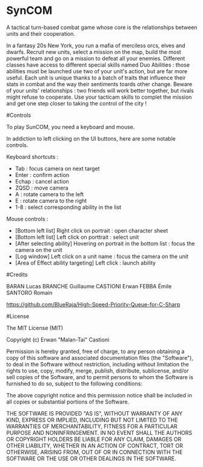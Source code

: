 # SynCOM

A tactical turn-based combat game whose core is the relationships between units and their cooperation.

In a fantasy 20s New York, you run a mafia of merciless orcs, elves and dwarfs.
Recruit new units, select a mission on the map, build the most powerful team and go on a mission to defeat all your enemies.
Different classes have access to different special skills named Duo Abilities : those abilities must be launched use two of your unit's action, but are far more useful.
Each unit is unique thanks to a batch of traits that influence their stats in combat and the way their sentiments toards other change.
Beware of your units' relationships : two friends will work better together, but rivals might refuse to cooperate.
Use your tacticam skills to complet the mission and get one step closer to taking the control of the city !

#Controls

To play SunCOM, you need a keyboard and mouse.

In addiction to left clicking on the UI buttons, here are some notable controls.

Keyboard shortcuts :
- Tab : focus camera on next target
- Enter : confirm action
- Echap : cancel action
- ZQSD : move camera
- A : rotate camera to the left
- E : rotate camera to the right
- 1-8 : select corresponding ability in the list

Mouse controls :
- \[Bottom left list] Right click on portrait : open character sheet
- \[Bottom left list] Left click on porttrait : select unit
- \[After selecting ability] Hovering on portrait in the bottom list : focus the camera on the unit
- \[Log window] Left click on a unit name : focus the camera on the unit
- \[Area of Effect ability targeting] Left click : launch ability

#Credits

BARAN Lucas 
BRANCHE Guillaume
CASTIONI Erwan
FEBBA Émile
SANTORO Romain

https://github.com/BlueRaja/High-Speed-Priority-Queue-for-C-Sharp

#License

The MIT License (MIT)

Copyright (c) Erwan "Malan-Tai" Castioni

Permission is hereby granted, free of charge, to any person obtaining a copy
of this software and associated documentation files (the "Software"), to deal
in the Software without restriction, including without limitation the rights
to use, copy, modify, merge, publish, distribute, sublicense, and/or sell
copies of the Software, and to permit persons to whom the Software is
furnished to do so, subject to the following conditions:

The above copyright notice and this permission notice shall be included in
all copies or substantial portions of the Software.

THE SOFTWARE IS PROVIDED "AS IS", WITHOUT WARRANTY OF ANY KIND, EXPRESS OR
IMPLIED, INCLUDING BUT NOT LIMITED TO THE WARRANTIES OF MERCHANTABILITY,
FITNESS FOR A PARTICULAR PURPOSE AND NONINFRINGEMENT. IN NO EVENT SHALL THE
AUTHORS OR COPYRIGHT HOLDERS BE LIABLE FOR ANY CLAIM, DAMAGES OR OTHER
LIABILITY, WHETHER IN AN ACTION OF CONTRACT, TORT OR OTHERWISE, ARISING FROM,
OUT OF OR IN CONNECTION WITH THE SOFTWARE OR THE USE OR OTHER DEALINGS IN
THE SOFTWARE.
